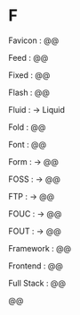 # F

Favicon
: @@

Feed
: @@

Fixed
: @@

Flash
: @@

Fluid
: → Liquid

Fold
: @@

Font
: @@

Form
: → @@

FOSS
: → @@

FTP
: → @@

FOUC
: → @@

FOUT
: → @@

Framework
: @@

Frontend
: @@

Full Stack
: @@

@@